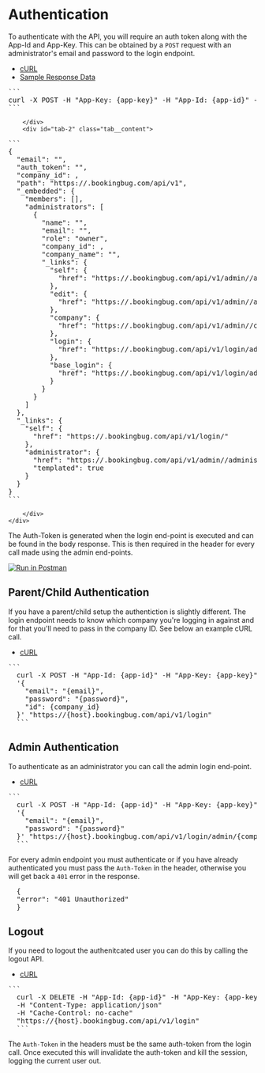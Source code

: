 # Authentication

To authenticate with the API, you will require an auth token along with the App-Id and App-Key. This can be obtained by a `POST` request with an administrator's email and password to the login endpoint.

<div class="tabs">
    <ul class="tabs__menu">
        <li class="current"><a href="#tab-1">cURL</a></li>
        <li><a href="#tab-2">Sample Response Data</a></li>
    </ul>
    <div class="tab">
        <div id="tab-1" class="tab__content">
<pre>
```
curl -X POST -H "App-Key: {app-key}" -H "App-Id: {app-id}" -H "Cache-Control: no-cache" -H "Content-Type: application/json" -d '{ "email": "{email}", "password": "{password}" }' "https://{host}.bookingbug.com/api/v1/login"
```
</pre>

        </div>
        <div id="tab-2" class="tab__content">
<pre>
```
{
  "email": "<admin-email>",
  "auth_token": "<auth-token>",
  "company_id": <company-id>,
  "path": "https://<host>.bookingbug.com/api/v1",
  "_embedded": {
    "members": [],
    "administrators": [
      {
        "name": "<name>",
        "email": "<admin-email>",
        "role": "owner",
        "company_id": <company-id>,
        "company_name": "<company-name>",
        "_links": {
          "self": {
            "href": "https://<host>.bookingbug.com/api/v1/admin/<company-id>/administrators/<user-id>"
          },
          "edit": {
            "href": "https://<host>.bookingbug.com/api/v1/admin/<company-id>/administrators/<user-id>/edit"
          },
          "company": {
            "href": "https://<host>.bookingbug.com/api/v1/admin/<company-id>/company"
          },
          "login": {
            "href": "https://<host>.bookingbug.com/api/v1/login/admin/<company-id>"
          },
          "base_login": {
            "href": "https://<host>.bookingbug.com/api/v1/login/admin"
          }
        }
      }
    ]
  },
  "_links": {
    "self": {
      "href": "https://<host>.bookingbug.com/api/v1/login/<company-id>"
    },
    "administrator": {
      "href": "https://<host>.bookingbug.com/api/v1/admin/<company-id>/administrators/<user-id>",
      "templated": true
    }
  }
}
```
</pre>
        </div>
    </div>
</div>

The Auth-Token is generated when the login end-point is executed and can be found in the body response. This is then required in the header for every call made using the admin end-points.

[![Run in Postman](https://run.pstmn.io/button.svg)](https://app.getpostman.com/run-collection/c1d4330701034bffb1fd)


## Parent/Child Authentication

If you have a parent/child setup the authentiction is slightly different. The login endpoint needs to know
which company you're logging in against and for that you'll need to pass in the company ID. See below an example cURL call.

<div class="tabs">
    <ul class="tabs__menu">
        <li class="current"><a href="#tab-1">cURL</a></li>
        <!-- <li><a href="#tab-2">Sample Response Data</a></li> -->
    </ul>
    <div class="tab">
        <div id="tab-1" class="tab__content">
<pre>
```
  curl -X POST -H "App-Id: {app-id}" -H "App-Key: {app-key}" -H "Content-Type: application/json" -H "Cache-Control: no-cache" -d 
  '{
    "email": "{email}",
    "password": "{password}",
    "id": {company_id}
  }' "https://{host}.bookingbug.com/api/v1/login"
  ```
</pre>
        </div>
    </div>
</div>

## Admin Authentication

To authenticate as an administrator you can call the admin login end-point.

<div class="tabs">
    <ul class="tabs__menu">
        <li class="current"><a href="#tab-1">cURL</a></li>
        <!-- <li><a href="#tab-2">Sample Response Data</a></li> -->
    </ul>
    <div class="tab">
        <div id="tab-1" class="tab__content">
<pre>
```
  curl -X POST -H "App-Id: {app-id}" -H "App-Key: {app-key}" -H "Content-Type: application/json" -H "Cache-Control: no-cache" -d 
  '{
    "email": "{email}",
    "password": "{password}"
  }' "https://{host}.bookingbug.com/api/v1/login/admin/{company_id}"
  ```
</pre>
        </div>
    </div>
</div>

For every admin endpoint you must authenticate or if you have already authenticated you must pass the `Auth-Token` in the header, otherwise you will get back a `401` error in the response.

<pre>
  {
  "error": "401 Unauthorized"
  }
</pre> 

## Logout

If you need to logout the authenitcated user you can do this by calling the logout API.

<div class="tabs">
    <ul class="tabs__menu">
        <li class="current"><a href="#tab-1">cURL</a></li>
        <!-- <li><a href="#tab-2">Sample Response Data</a></li> -->
    </ul>
    <div class="tab">
        <div id="tab-1" class="tab__content">
<pre>
```
  curl -X DELETE -H "App-Id: {app-id}" -H "App-Key: {app-key}" -H "Auth-Token: {auth-token}" 
  -H "Content-Type: application/json" 
  -H "Cache-Control: no-cache" 
  "https://{host}.bookingbug.com/api/v1/login"
  ```
</pre>
        </div>
    </div>
</div>

The `Auth-Token` in the headers must be the same auth-token from the login call. Once executed this will invalidate the auth-token and kill the session, logging the current user out.
